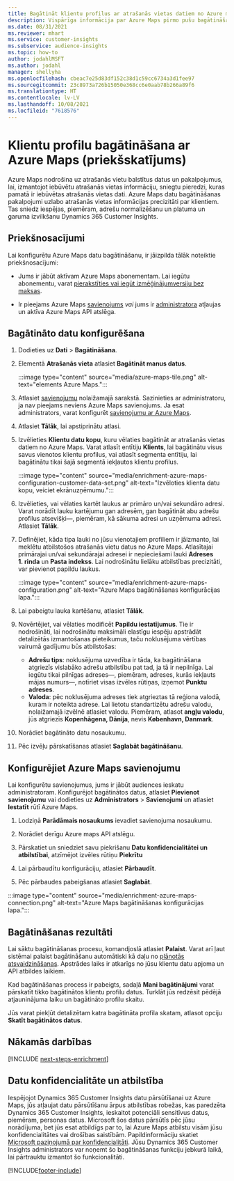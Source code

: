 ```yaml
---
title: Bagātināt klientu profilus ar atrašanās vietas datiem no Azure maps
description: Vispārīga informācija par Azure Maps pirmo pušu bagātināšanu.
ms.date: 08/31/2021
ms.reviewer: mhart
ms.service: customer-insights
ms.subservice: audience-insights
ms.topic: how-to
author: jodahlMSFT
ms.author: jodahl
manager: shellyha
ms.openlocfilehash: cbeac7e25d83df152c38d1c59cc6734a3d1fee97
ms.sourcegitcommit: 23c8973a726b15050e368cc6e0aab78b266a89f6
ms.translationtype: HT
ms.contentlocale: lv-LV
ms.lasthandoff: 10/08/2021
ms.locfileid: "7618576"
---
```

# <a name="enrichment-of-customer-profiles-with-azure-maps-preview"></a>Klientu profilu bagātināšana ar Azure Maps (priekšskatījums)

Azure Maps nodrošina uz atrašanās vietu balstītus datus un pakalpojumus, lai, izmantojot iebūvētu atrašanās vietas informāciju, sniegtu pieredzi, kuras pamatā ir iebūvētas atrašanās vietas dati. Azure Maps datu bagātināšanas pakalpojumi uzlabo atrašanās vietas informācijas precizitāti par klientiem. Tas sniedz iespējas, piemēram, adrešu normalizēšanu un platuma un garuma izvilkšanu Dynamics 365 Customer Insights.

## <a name="prerequisites"></a>Priekšnosacījumi

Lai konfigurētu Azure Maps datu bagātināšanu, ir jāizpilda tālāk noteiktie priekšnosacījumi:

- Jums ir jābūt aktīvam Azure Maps abonementam. Lai iegūtu abonementu, varat [pierakstīties vai iegūt izmēģinājumversiju bez maksas](https://azure.microsoft.com/services/azure-maps/).

- Ir pieejams Azure Maps [savienojums](connections.md) *vai* jums ir [administratora](permissions.md#administrator) atļaujas un aktīva Azure Maps API atslēga.

## <a name="configure-the-enrichment"></a>Bagātināto datu konfigurēšana

1. Dodieties uz **Dati** > **Bagātināšana**. 

1. Elementā **Atrašanās vieta** atlasiet **Bagātināt manus datus**.

   :::image type="content" source="media/azure-maps-tile.png" alt-text="elements Azure Maps.":::

1. Atlasiet [savienojumu](connections.md) nolaižamajā sarakstā. Sazinieties ar administratoru, ja nav pieejams neviens Azure Maps savienojums. Ja esat administrators, varat konfigurēt [savienojumu ar Azure Maps](#configure-the-connection-for-azure-maps). 

1. Atlasiet **Tālāk**, lai apstiprinātu atlasi.

1. Izvēlieties **Klientu datu kopu**, kuru vēlaties bagātināt ar atrašanās vietas datiem no Azure Maps. Varat atlasīt entītiju **Klients**, lai bagātinātu visus savus vienotos klientu profilus, vai atlasīt segmenta entītiju, lai bagātinātu tikai šajā segmentā iekļautos klientu profilus.

    :::image type="content" source="media/enrichment-azure-maps-configuration-customer-data-set.png" alt-text="Izvēloties klienta datu kopu, veiciet ekrānuzņēmumu.":::

1. Izvēlieties, vai vēlaties kartēt laukus ar primāro un/vai sekundāro adresi. Varat norādīt lauku kartējumu gan adresēm, gan bagātināt abu adrešu profilus atsevišķi&mdash;, piemēram, kā sākuma adresi un uzņēmuma adresi. Atlasiet **Tālāk**.

1. Definējiet, kāda tipa lauki no jūsu vienotajiem profiliem ir jāizmanto, lai meklētu atbilstošos atrašanās vietu datus no Azure Maps. Atlasītajai primārajai un/vai sekundārajai adresei ir nepieciešami lauki **Adreses 1. rinda** un **Pasta indekss**. Lai nodrošinātu lielāku atbilstības precizitāti, var pievienot papildu laukus.

   :::image type="content" source="media/enrichment-azure-maps-configuration.png" alt-text="Azure Maps bagātināšanas konfigurācijas lapa.":::

1. Lai pabeigtu lauka kartēšanu, atlasiet **Tālāk**.

1. Novērtējiet, vai vēlaties modificēt **Papildu iestatījumus**. Tie ir nodrošināti, lai nodrošinātu maksimāli elastīgu iespēju apstrādāt detalizētās izmantošanas pieteikumus, taču noklusējuma vērtības vairumā gadījumu būs atbilstošas:
   - **Adrešu tips**: noklusējuma uzvedība ir tāda, ka bagātināšana atgriezīs vislabāko adrešu atbilstību pat tad, ja tā ir nepilnīga. Lai iegūtu tikai pilnīgas adreses&mdash;, piemēram, adreses, kurās iekļauts mājas numurs&mdash;, notīriet visas izvēles rūtiņas, izņemot **Punktu adreses**. 
   - **Valoda**: pēc noklusējuma adreses tiek atgrieztas tā reģiona valodā, kuram ir noteikta adrese. Lai lietotu standartizētu adrešu valodu, nolaižamajā izvēlnē atlasiet valodu. Piemēram, atlasot **angļu valodu**, jūs atgriezīs **Kopenhāgena, Dānija**, nevis **København, Danmark**.

1. Norādiet bagātināto datu nosaukumu.

1. Pēc izvēļu pārskatīšanas atlasiet **Saglabāt bagātināšanu**.

## <a name="configure-the-connection-for-azure-maps"></a>Konfigurējiet Azure Maps savienojumu

Lai konfigurētu savienojumus, jums ir jābūt audiences ieskatu administratoram. Konfigurējot bagātinātos datus, atlasiet **Pievienot savienojumu** vai dodieties uz **Administrators** > **Savienojumi** un atlasiet **Iestatīt** rūtī Azure Maps.

1. Lodziņā **Parādāmais nosaukums** ievadiet savienojuma nosaukumu.

1. Norādiet derīgu Azure maps API atslēgu.

1. Pārskatiet un sniedziet savu piekrišanu **Datu konfidencialitātei un atbilstībai**, atzīmējot izvēles rūtiņu **Piekrītu**

1. Lai pārbaudītu konfigurāciju, atlasiet **Pārbaudīt**.

1. Pēc pārbaudes pabeigšanas atlasiet **Saglabāt**.

:::image type="content" source="media/enrichment-azure-maps-connection.png" alt-text="Azure Maps bagātināšanas konfigurācijas lapa.":::

## <a name="enrichment-results"></a>Bagātināšanas rezultāti

Lai sāktu bagātināšanas procesu, komandjoslā atlasiet **Palaist**. Varat arī ļaut sistēmai palaist bagātināšanu automātiski kā daļu no [plānotās atsvaidzināšanas](system.md#schedule-tab). Apstrādes laiks ir atkarīgs no jūsu klientu datu apjoma un API atbildes laikiem.

Kad bagātināšanas process ir pabeigts, sadaļā **Mani bagātinājumi** varat pārskatīt tikko bagātinātos klientu profilu datus. Turklāt jūs redzēsit pēdējā atjauninājuma laiku un bagātināto profilu skaitu.

Jūs varat piekļūt detalizētam katra bagātināta profila skatam, atlasot opciju **Skatīt bagātinātos datus**.

## <a name="next-steps"></a>Nākamās darbības

[!INCLUDE [next-steps-enrichment](../includes/next-steps-enrichment.md)]

## <a name="data-privacy-and-compliance"></a>Datu konfidencialitāte un atbilstība

Iespējojot Dynamics 365 Customer Insights datu pārsūtīšanai uz Azure Maps, jūs atļaujat datu pārsūtīšanu ārpus atbilstības robežas, kas paredzēta Dynamics 365 Customer Insights, ieskaitot potenciāli sensitīvus datus, piemēram, personas datus. Microsoft šos datus pārsūtīs pēc jūsu norādījuma, bet jūs esat atbildīgs par to, lai Azure Maps atbilstu visām jūsu konfidencialitātes vai drošības saistībām. Papildinformāciju skatiet [Microsoft paziņojumā par konfidencialitāti](https://go.microsoft.com/fwlink/?linkid=396732).
Jūsu Dynamics 365 Customer Insights administrators var noņemt šo bagātināšanas funkciju jebkurā laikā, lai pārtrauktu izmantot šo funkcionalitāti.

[!INCLUDE[footer-include](../includes/footer-banner.md)]
